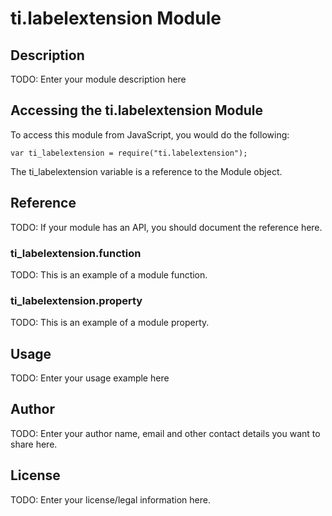 # ti.labelextension Module

## Description

TODO: Enter your module description here

## Accessing the ti.labelextension Module

To access this module from JavaScript, you would do the following:

    var ti_labelextension = require("ti.labelextension");

The ti_labelextension variable is a reference to the Module object.

## Reference

TODO: If your module has an API, you should document
the reference here.

### ti_labelextension.function

TODO: This is an example of a module function.

### ti_labelextension.property

TODO: This is an example of a module property.

## Usage

TODO: Enter your usage example here

## Author

TODO: Enter your author name, email and other contact
details you want to share here.

## License

TODO: Enter your license/legal information here.
